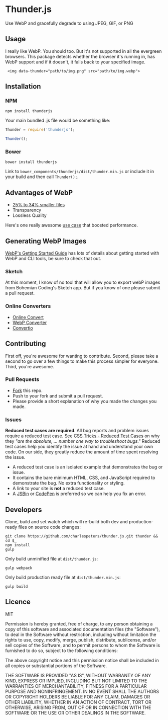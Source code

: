 # Thunder.js

Use WebP and gracefully degrade to using JPEG, GIF, or PNG


## Usage
I really like WebP. You should too. But it's not supported in all the evergreen browsers. This package detects whether the browser it's running in, has WebP support and if it doesn't, it falls back to your specified image.

```
 <img data-thunder="path/to/img.png" src="path/to/img.webp">
```

## Installation

### NPM
```
npm install thunderjs
```

Your main bundled .js file would be something like:

```js
Thunder = require('thunderjs');

Thunder();
```

### Bower
```
bower install thunderjs
```

Link to `bower_components/thunderjs/dist/thunder.min.js` or include it in your build and then call `Thunder();`.

## Advantages of WebP

- [25% to 34% smaller files](https://developers.google.com/speed/webp/docs/webp_study)
- Transparency
- Lossless Quality

Here's one really awesome [use case](http://product.voxmedia.com/2015/8/13/9143805/performance-update-2-electric-boogaloo
) that boosted performance.

## Generating WebP Images

[WebP's Getting Started Guide](https://developers.google.com/speed/webp/docs/using) has lots of details about getting started with WebP and CLI tools, be sure to check that out.

### Sketch

At this moment, I know of no tool that will allow you to export webP images from Bohemian Coding's Sketch app. But if you know of one please submit a pull request.

### Online Converters

- [Online Convert](http://image.online-convert.com/convert-to-webp)
- [WebP Converter](http://webp-converter.com/)
- [Convertio](https://convertio.co/convert-to-webp/)

## Contributing

First off, you're awesome for wanting to contribute. Second, please take a second to go over a few things to make this process simpler for everyone. Third, you're awesome.

### Pull Requests
- [Fork](https://github.com/charlespeters/thunder#fork-destination-box) this repo.
- Push to your fork and submit a pull request.
- Please provide a short explanation of why you made the changes you made.

### Issues
**Reduced test cases are required**. All bug reports and problem issues require a reduced test case. See [CSS Tricks - Reduced Test Cases](http://css-tricks.com/reduced-test-cases/) on why they _"are the absolute, ... number one way to troubleshoot bugs."_ Reduced test cases help you identify the issue at hand and understand your own code. On our side, they greatly reduce the amount of time spent resolving the issue.

- A reduced test case is an isolated example that demonstrates the bug or issue.
- It contains the bare minimum HTML, CSS, and JavaScript required to demonstrate the bug. No extra functionality or styling.
- A link to your site is **not** a reduced test case.
- A [JSBin](http://jsbin.com/) or [CodePen](http://codepen.io) is preferred so we can help you fix an error.

## Developers

Clone, build and set watch which will re-build both dev and production-ready
files on source code changes:

```
git clone https://github.com/charlespeters/thunder.js.git thunder && cd $_
npm install
gulp
```

Only build unminified file at `dist/thunder.js`:

```
gulp webpack
```

Only build production ready file at `dist/thunder.min.js`:

```
gulp build
```

## Licence

MIT

Permission is hereby granted, free of charge, to any person obtaining a copy of this software and associated documentation files (the "Software"), to deal in the Software without restriction, including without limitation the rights to use, copy, modify, merge, publish, distribute, sublicense, and/or sell copies of the Software, and to permit persons to whom the Software is furnished to do so, subject to the following conditions:

The above copyright notice and this permission notice shall be included in all copies or substantial portions of the Software.

THE SOFTWARE IS PROVIDED "AS IS", WITHOUT WARRANTY OF ANY KIND, EXPRESS OR IMPLIED, INCLUDING BUT NOT LIMITED TO THE WARRANTIES OF MERCHANTABILITY, FITNESS FOR A PARTICULAR PURPOSE AND NONINFRINGEMENT. IN NO EVENT SHALL THE AUTHORS OR COPYRIGHT HOLDERS BE LIABLE FOR ANY CLAIM, DAMAGES OR OTHER LIABILITY, WHETHER IN AN ACTION OF CONTRACT, TORT OR OTHERWISE, ARISING FROM, OUT OF OR IN CONNECTION WITH THE SOFTWARE OR THE USE OR OTHER DEALINGS IN THE SOFTWARE.
